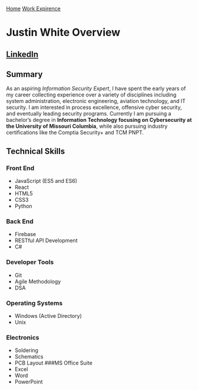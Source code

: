 [Home](https://github.com/JZWhite3/IT100_Midterm/blob/main/README.md)
[Work Expirence](https://github.com/JZWhite3/IT100_Midterm/blob/main/WorkExperience.md)
# Justin White Overview

## [LinkedIn](https://www.linkedin.com/in/J-Z-White/ "A link to my LinkedIn profile")

## Summary
As an aspiring *Information Security Expert*, I have spent the early years of my career collecting experience over a variety of disciplines including system administration, electronic engineering, aviation technology, and IT security. I am interested in process excellence, offensive cyber security, and eventually leading security programs. Currently I am pursuing a bachelor’s degree in **Information Technology focusing on Cybersecurity at the University of Missouri Columbia**, while also pursuing industry certifications like the Comptia Security+ and TCM PNPT. 

## Technical Skills
### Front End
- JavaScript (ES5 and ES6)
- React
- HTML5 
- CSS3 
- Python
### Back End
- Firebase
- RESTful API Development
- C#
### Developer Tools
- Git
- Agile Methodology
- DSA
### Operating Systems
- Windows (Active Directory)
- Unix
### Electronics
- Soldering
- Schematics
- PCB Layout 
###MS Office Suite
- Excel 
- Word
- PowerPoint
